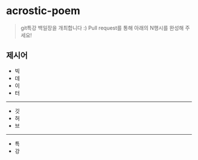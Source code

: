 # acrostic-poem
> git특강 백일장을 개최합니다 :) 
> Pull request를 통해 아래의 N행시를 완성해 주세요!

## 제시어
- 빅
- 데
- 이
- 터
---
- 깃
- 허
- 브
---
- 특
- 강
